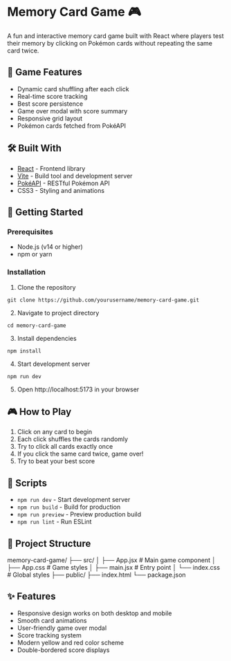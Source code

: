 # Memory Card Game 🎮

A fun and interactive memory card game built with React where players test their memory by clicking on Pokémon cards without repeating the same card twice.

## 🎯 Game Features

- Dynamic card shuffling after each click
- Real-time score tracking
- Best score persistence
- Game over modal with score summary
- Responsive grid layout
- Pokémon cards fetched from PokéAPI

## 🛠️ Built With

- [React](https://react.dev/) - Frontend library
- [Vite](https://vitejs.dev/) - Build tool and development server
- [PokéAPI](https://pokeapi.co/) - RESTful Pokémon API
- CSS3 - Styling and animations

## 🚀 Getting Started

### Prerequisites

- Node.js (v14 or higher)
- npm or yarn

### Installation

1. Clone the repository
```
git clone https://github.com/yourusername/memory-card-game.git
```
2. Navigate to project directory
```
cd memory-card-game
```
3. Install dependencies
```
npm install
```
4. Start development server
```
npm run dev
```
5. Open http://localhost:5173 in your browser

## 🎮 How to Play
1. Click on any card to begin
2. Each click shuffles the cards randomly
3. Try to click all cards exactly once
4. If you click the same card twice, game over!
5. Try to beat your best score

## 🔧 Scripts
 - ```npm run dev``` - Start development server
 - ```npm run build``` - Build for production
 - ```npm run preview``` - Preview production build
 - ```npm run lint``` - Run ESLint

## 📁 Project Structure
memory-card-game/
├── src/
│   ├── App.jsx        # Main game component
│   ├── App.css        # Game styles
│   ├── main.jsx       # Entry point
│   └── index.css      # Global styles
├── public/
├── index.html
└── package.json

## ✨ Features
 - Responsive design works on both desktop and mobile
 - Smooth card animations
 - User-friendly game over modal
 - Score tracking system
 - Modern yellow and red color scheme
 - Double-bordered score displays